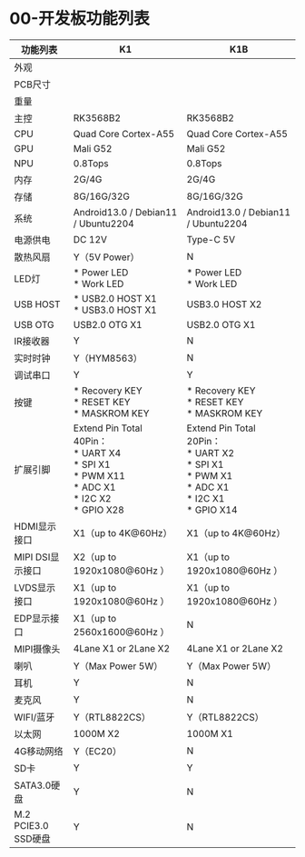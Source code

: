# 00-开发板功能列表

| 功能列表            | K1                                                           | K1B                                                          |
| ------------------- | ------------------------------------------------------------ | ------------------------------------------------------------ |
| 外观                |                                                              |                                                              |
| PCB尺寸             |                                                              |                                                              |
| 重量                |                                                              |                                                              |
| 主控                | RK3568B2                                                     | RK3568B2                                                     |
| CPU                 | Quad Core Cortex-A55                                         | Quad Core Cortex-A55                                         |
| GPU                 | Mali G52                                                     | Mali G52                                                     |
| NPU                 | 0.8Tops                                                      | 0.8Tops                                                      |
| 内存                | 2G/4G                                                        | 2G/4G                                                        |
| 存储                | 8G/16G/32G                                                   | 8G/16G/32G                                                   |
| 系统                | Android13.0 / Debian11 / Ubuntu2204                          | Android13.0 / Debian11 / Ubuntu2204                          |
| 电源供电            | DC 12V                                                       | Type-C 5V                                                    |
| 散热风扇            | Y（5V Power）                                                | N                                                            |
| LED灯               | * Power LED<br />* Work LED                                  | * Power LED<br />* Work LED                                  |
| USB HOST            | * USB2.0 HOST X1<br />* USB3.0 HOST X1                       | USB3.0 HOST X2                                               |
| USB OTG             | USB2.0 OTG X1                                                | USB2.0 OTG X1                                                |
| IR接收器            | Y                                                            | N                                                            |
| 实时时钟            | Y（HYM8563）                                                 | N                                                            |
| 调试串口            | Y                                                            | Y                                                            |
| 按键                | * Recovery KEY<br />* RESET KEY<br />* MASKROM KEY           | * Recovery KEY<br />* RESET KEY<br />* MASKROM KEY           |
| 扩展引脚            | Extend Pin Total 40Pin：<br />* UART X4<br />* SPI X1<br />* PWM X11<br />* ADC X1<br />* I2C X2<br />* GPIO X28 | Extend Pin Total 20Pin：<br />* UART X2<br />* SPI X1<br />* PWM X1<br />* ADC X1<br />* I2C X1<br />* GPIO X14 |
| HDMI显示接口        | X1（up to 4K@60Hz）                                          | X1（up to 4K@60Hz）                                          |
| MIPI DSI显示接口    | X2（up to 1920x1080@60Hz ）                                  | X1（up to 1920x1080@60Hz ）                                  |
| LVDS显示接口        | X1（up to 1920x1080@60Hz ）                                  | X1（up to 1920x1080@60Hz ）                                  |
| EDP显示接口         | X1（up to 2560x1600@60Hz ）                                  | N                                                            |
| MIPI摄像头          | 4Lane X1 or 2Lane X2                                         | 4Lane X1 or 2Lane X2                                         |
| 喇叭                | Y（Max Power 5W）                                            | Y（Max Power 5W）                                            |
| 耳机                | Y                                                            | N                                                            |
| 麦克风              | Y                                                            | N                                                            |
| WIFI/蓝牙           | Y（RTL8822CS）                                               | Y（RTL8822CS）                                               |
| 以太网              | 1000M X2                                                     | 1000M X1                                                     |
| 4G移动网络          | Y（EC20）                                                    | N                                                            |
| SD卡                | Y                                                            | Y                                                            |
| SATA3.0硬盘         | Y                                                            | N                                                            |
| M.2 PCIE3.0 SSD硬盘 | Y                                                            | N                                                            |

